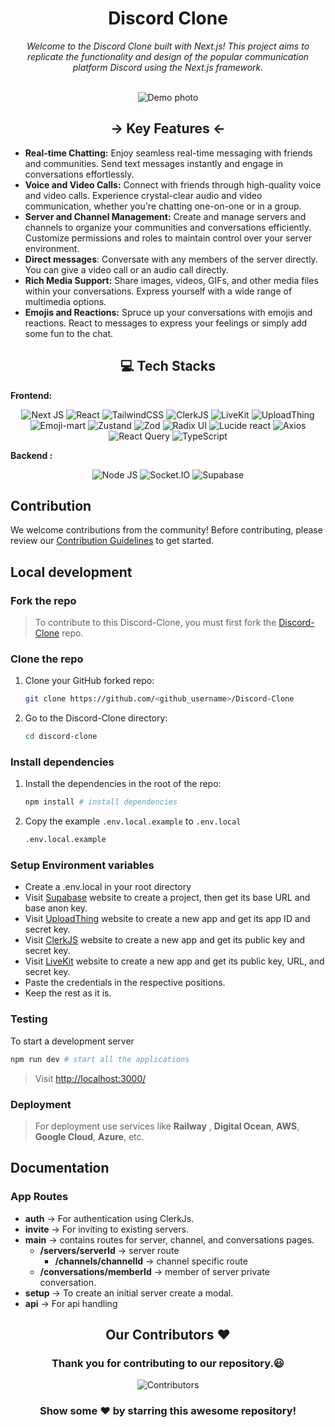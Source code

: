 <h1 align = "center"> Discord Clone </h1>

<div align="center">
<i> Welcome to the Discord Clone built with Next.js! This project aims to replicate the functionality and design of the popular communication platform Discord using the Next.js framework. </i>

<br>
<br>

![Demo photo](https://utfs.io/f/ff27ddb0-dadb-426a-b064-72d8dd3b85df-w4d8p.png)

</div>

<h2 align="center"> -> Key Features <- </h1>

- **Real-time Chatting:** Enjoy seamless real-time messaging with friends and communities. Send text messages instantly and engage in conversations effortlessly.
- **Voice and Video Calls:** Connect with friends through high-quality voice and video calls. Experience crystal-clear audio and video communication, whether you're chatting one-on-one or in a group.
- **Server and Channel Management:** Create and manage servers and channels to organize your communities and conversations efficiently. Customize permissions and roles to maintain control over your server environment.
- **Direct messages**: Conversate with any members of the server directly. You can give a video call or an audio call directly.
- **Rich Media Support:** Share images, videos, GIFs, and other media files within your conversations. Express yourself with a wide range of multimedia options.
- **Emojis and Reactions:** Spruce up your conversations with emojis and reactions. React to messages to express your feelings or simply add some fun to the chat.

<h2 align="center"> 💻 Tech Stacks </h2>

**Frontend:**

<div align="center">

![Next JS](https://img.shields.io/badge/Next-black?style=for-the-badge&logo=next.js&logoColor=white)
![React](https://img.shields.io/badge/react-%2320232a.svg?style=for-the-badge&logo=react&logoColor=%2361DAFB)
![TailwindCSS](https://img.shields.io/badge/tailwindcss-%2338B2AC.svg?style=for-the-badge&logo=tailwind-css&logoColor=white) 
![ClerkJS](https://img.shields.io/badge/ClerkJS-438BF8?style=for-the-badge&logo=clerk&logoColor=white)
![LiveKit](https://img.shields.io/badge/LiveKit-FF4088?style=for-the-badge&logo=livekit&logoColor=white)
![UploadThing](https://img.shields.io/badge/UploadThing-0088FF?style=for-the-badge&logo=uploadthing&logoColor=white)
![Emoji-mart](https://img.shields.io/badge/Emoji--mart-9B98FF?style=for-the-badge&logo=npm&logoColor=white)
![Zustand](https://img.shields.io/badge/Zustand-FFB700?style=for-the-badge&logo=npm&logoColor=white)
![Zod](https://img.shields.io/badge/Zod-9B32FF?style=for-the-badge&logo=npm&logoColor=white)
![Radix UI](https://img.shields.io/badge/radix%20ui-161618.svg?style=for-the-badge&logo=radix-ui&logoColor=white)
![Lucide react](https://img.shields.io/badge/Lucide%20react-00D1B2?style=for-the-badge&logoColor=white)
![Axios](https://img.shields.io/badge/Axios-0088FF?style=for-the-badge&logo=axios&logoColor=white)
![React Query](https://img.shields.io/badge/-React%20Query-FF4154?style=for-the-badge&logo=react%20query&logoColor=white)
![TypeScript](https://img.shields.io/badge/typescript-%23007ACC.svg?style=for-the-badge&logo=typescript&logoColor=white)

</div>

**Backend :**

<div align="center">

![Node JS](https://img.shields.io/badge/Node.js-43853D?style=for-the-badge&logo=node.js&logoColor=white)
![Socket.IO](https://img.shields.io/badge/Socket.IO-010101?style=for-the-badge&logo=socket.io&logoColor=white)
![Supabase](https://img.shields.io/badge/Supabase-3954E1?style=for-the-badge&logo=supabase&logoColor=white)

</div>

## Contribution

We welcome contributions from the community! Before contributing, please review our [Contribution Guidelines](./Contributing.md) to get started.

## Local development

### Fork the repo

>To contribute to this Discord-Clone, you must first fork the [Discord-Clone](https://github.com/Yeasir0032/Discord-Clone) repo.

### Clone the repo

1. Clone your GitHub forked repo:

   ```sh
   git clone https://github.com/<github_username>/Discord-Clone
   ```

2. Go to the Discord-Clone directory:
   ```sh
   cd discord-clone
   ```

### Install dependencies

1. Install the dependencies in the root of the repo:

   ```sh
   npm install # install dependencies
   ```

2. Copy the example `.env.local.example` to `.env.local`

   ```sh
   .env.local.example
   ```

### Setup Environment variables

- Create a .env.local in your root directory
- Visit [Supabase](https://supabase.com/dashboard/) website to create a project, then get its base URL and base anon key.
- Visit [UploadThing](https://uploadthing.com/dashboard) website to create a new app and get its app ID and secret key.
- Visit [ClerkJS](https://clerk.com/docs/references/javascript/overview) website to create a new app and get its public key and secret key.
- Visit [LiveKit](https://livekit.io/) website to create a new app and get its public key, URL, and secret key.
- Paste the credentials in the respective positions.
- Keep the rest as it is.

### Testing

To start a development server

```sh
npm run dev # start all the applications
```

>Visit [http://localhost:3000/](http://localhost:3000/)

### Deployment

>For deployment use services like **Railway** , **Digital Ocean**, **AWS**, **Google Cloud**, **Azure**, etc.

## Documentation

### App Routes

- **auth** -> For authentication using ClerkJs.
- **invite** -> For inviting to existing servers.
- **main** -> contains routes for server, channel, and conversations pages.
  - **/servers/serverId** -> server route
    - **/channels/channelId** -> channel specific route
  - **/conversations/memberId** -> member of server private conversation.
- **setup** -> To create an initial server create a modal.
- **api** -> For api handling

<div>
 
<h2 align = "center">Our Contributors ❤️</h2>
<div align = "center">
 <h3>Thank you for contributing to our repository.😃</h3>
   
![Contributors](https://contributors-img.web.app/image?repo=Yeasir0032/Discord-Clone)

### Show some ❤️ by starring this awesome repository!

</div>

